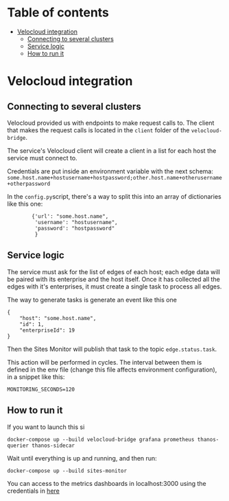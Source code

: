 # Table of contents
- [Velocloud integration](#velocloud-integration)
  * [Connecting to several clusters](#connecting-to-several-clusters)
  * [Service logic](#service-logic) 
  * [How to run it](#how-to-run-it) 

# Velocloud integration

## Connecting to several clusters
Velocloud provided us with endpoints to make request calls to. The client that makes the request calls is located 
in the `client` folder of the `velocloud-bridge`.

The service's Velocloud client will create a client in a list for each host the service must connect to.

Credentials are put inside an environment variable with the next schema:
`some.host.name+hostusername+hostpassword;other.host.name+otherusername+otherpassword`

In the `config.py`script, there's a way to split this into an array of dictionaries like this one:

````
        {'url': "some.host.name",
         'username': "hostusername",
         'password': "hostpassword"
         }
````

## Service logic
The service must ask for the list of edges of each host; each edge data will be paired with its enterprise and the host itself. Once it has collected
all the edges with it's enterprises, it must create a single task to process all edges.

The way to generate tasks is generate an event like this one

````
{
    "host": "some.host.name",
    "id": 1,
    "enterpriseId": 19
}
````

Then the Sites Monitor will publish that task to the topic `edge.status.task`.

This action will be performed in cycles. The interval between them is defined in the env file (change this file affects 
environment configuration), in a snippet like this:

````
MONITORING_SECONDS=120
````
## How to run it

If you want to launch this si
````
docker-compose up --build velocloud-bridge grafana prometheus thanos-querier thanos-sidecar
````   
Wait until everything is up and running, and then run:
````
docker-compose up --build sites-monitor
````

You can access to the metrics dashboards in localhost:3000 using the credentials in [here](../metrics-dashboard/grafana/Dockerfile)

